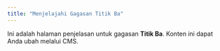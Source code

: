 ```yaml
---
title: "Menjelajahi Gagasan Titik Ba"
---
```


Ini adalah halaman penjelasan untuk gagasan **Titik Ba**. Konten ini dapat Anda ubah melalui CMS.
